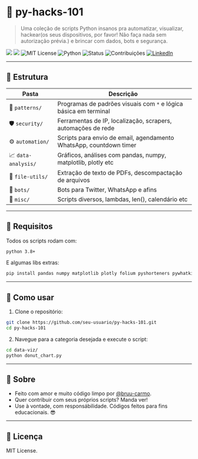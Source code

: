 # 🐍 py-hacks-101

> Uma coleção de scripts Python insanos pra automatizar, visualizar, hackear(os seus dispositivos, por favor! Não faça nada sem autorização prévia.) e brincar com dados, bots e segurança.

[![](https://img.shields.io/badge/MODO-HACKER-green)]() [![](https://img.shields.io/badge/feito_com-💻_e_cafe☕-purple)]()
![MIT License](https://img.shields.io/badge/license-MIT-blue.svg)
![Python](https://img.shields.io/badge/Python-3.8+-blue.svg?logo=python)
![Status](https://img.shields.io/badge/status-Em%20Desenvolvimento-yellow)
![Contribuições](https://img.shields.io/badge/contributions-welcome-brightgreen)
[![LinkedIn](https://img.shields.io/badge/-Bruna%20Carmo-blue?style=flat-square&logo=Linkedin&logoColor=white&link=https://www.linkedin.com/in/brunaalinedocarmo/)](https://www.linkedin.com/in/Bruna-Carmo/)


---

## 📁 Estrutura

| Pasta                     | Descrição |
|---------------------------|-----------|
| 📐 `patterns/`            | Programas de padrões visuais com `*` e lógica básica em terminal |
| 🛡️ `security/`            | Ferramentas de IP, localização, scrapers, automações de rede |
| ⚙️ `automation/`          | Scripts para envio de email, agendamento WhatsApp, countdown timer |
| 📈 `data-analysis/`       | Gráficos, análises com pandas, numpy, matplotlib, plotly etc |
| 📂 `file-utils/`          | Extração de texto de PDFs, descompactação de arquivos |
| 🤖 `bots/`                | Bots para Twitter, WhatsApp e afins |
| 🧪 `misc/`                | Scripts diversos, lambdas, len(), calendário etc |

---

## 🧠 Requisitos

Todos os scripts rodam com:

```bash
python 3.8+
```

E algumas libs extras:

```bash
pip install pandas numpy matplotlib plotly folium pyshorteners pywhatkit bs4 requests webcolors fitz
```

---

## 🚀 Como usar

1. Clone o repositório:

```bash
git clone https://github.com/seu-usuario/py-hacks-101.git
cd py-hacks-101
```

2. Navegue para a categoria desejada e execute o script:

```bash
cd data-viz/
python donut_chart.py
```

---

## 🤘 Sobre

- Feito com amor e muito código limpo por [@bruu-carmo](https://github.com/bruu-carmo).  
- Quer contribuir com seus próprios scripts? Manda ver!
- Use à vontade, com responsábilidade. Códigos feitos para fins educacionais.  😎
---

## 💬 Licença

MIT License. 

